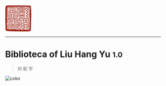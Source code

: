 <!-- _coverpage.md -->

![logo](MAINPICS/yinzhang.png)

<!-- _coverpage.md -->
___
# Biblioteca of Liu Hang Yu <small>1.0</small>

> 刘 航 宇
> 
<!-- background color -->

![color](#f0f0f0)


